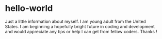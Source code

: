 # hello-world
Just a little information about myself.
I am young adult from the United States. I am beginning a hopefully bright future in coding and development and would appreciate any tips or help I can get from fellow coders. Thanks !
